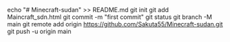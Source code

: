 echo "# Minecraft-sudan" >> README.md
git init
git add Maincraft_sdn.html
git commit -m "first commit"
git status
git branch -M main
git remote add origin https://github.com/Sakuta55/Minecraft-sudan.git
git push -u origin main
